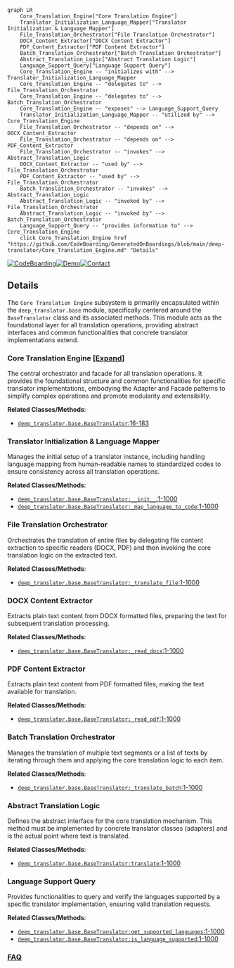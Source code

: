```mermaid
graph LR
    Core_Translation_Engine["Core Translation Engine"]
    Translator_Initialization_Language_Mapper["Translator Initialization & Language Mapper"]
    File_Translation_Orchestrator["File Translation Orchestrator"]
    DOCX_Content_Extractor["DOCX Content Extractor"]
    PDF_Content_Extractor["PDF Content Extractor"]
    Batch_Translation_Orchestrator["Batch Translation Orchestrator"]
    Abstract_Translation_Logic["Abstract Translation Logic"]
    Language_Support_Query["Language Support Query"]
    Core_Translation_Engine -- "initializes with" --> Translator_Initialization_Language_Mapper
    Core_Translation_Engine -- "delegates to" --> File_Translation_Orchestrator
    Core_Translation_Engine -- "delegates to" --> Batch_Translation_Orchestrator
    Core_Translation_Engine -- "exposes" --> Language_Support_Query
    Translator_Initialization_Language_Mapper -- "utilized by" --> Core_Translation_Engine
    File_Translation_Orchestrator -- "depends on" --> DOCX_Content_Extractor
    File_Translation_Orchestrator -- "depends on" --> PDF_Content_Extractor
    File_Translation_Orchestrator -- "invokes" --> Abstract_Translation_Logic
    DOCX_Content_Extractor -- "used by" --> File_Translation_Orchestrator
    PDF_Content_Extractor -- "used by" --> File_Translation_Orchestrator
    Batch_Translation_Orchestrator -- "invokes" --> Abstract_Translation_Logic
    Abstract_Translation_Logic -- "invoked by" --> File_Translation_Orchestrator
    Abstract_Translation_Logic -- "invoked by" --> Batch_Translation_Orchestrator
    Language_Support_Query -- "provides information to" --> Core_Translation_Engine
    click Core_Translation_Engine href "https://github.com/CodeBoarding/GeneratedOnBoardings/blob/main/deep-translator/Core_Translation_Engine.md" "Details"
```

[![CodeBoarding](https://img.shields.io/badge/Generated%20by-CodeBoarding-9cf?style=flat-square)](https://github.com/CodeBoarding/GeneratedOnBoardings)[![Demo](https://img.shields.io/badge/Try%20our-Demo-blue?style=flat-square)](https://www.codeboarding.org/demo)[![Contact](https://img.shields.io/badge/Contact%20us%20-%20contact@codeboarding.org-lightgrey?style=flat-square)](mailto:contact@codeboarding.org)

## Details

The `Core Translation Engine` subsystem is primarily encapsulated within the `deep_translator.base` module, specifically centered around the `BaseTranslator` class and its associated methods. This module acts as the foundational layer for all translation operations, providing abstract interfaces and common functionalities that concrete translator implementations extend.

### Core Translation Engine [[Expand]](./Core_Translation_Engine.md)
The central orchestrator and facade for all translation operations. It provides the foundational structure and common functionalities for specific translator implementations, embodying the Adapter and Facade patterns to simplify complex operations and promote modularity and extensibility.


**Related Classes/Methods**:

- <a href="https://github.com/nidhaloff/deep-translator/blob/master/deep_translator/base.py#L16-L183" target="_blank" rel="noopener noreferrer">`deep_translator.base.BaseTranslator`:16-183</a>


### Translator Initialization & Language Mapper
Manages the initial setup of a translator instance, including handling language mapping from human-readable names to standardized codes to ensure consistency across all translation operations.


**Related Classes/Methods**:

- <a href="https://github.com/nidhaloff/deep-translator/blob/master/deep_translator/base.py#L1-L1000" target="_blank" rel="noopener noreferrer">`deep_translator.base.BaseTranslator:__init__`:1-1000</a>
- <a href="https://github.com/nidhaloff/deep-translator/blob/master/deep_translator/base.py#L1-L1000" target="_blank" rel="noopener noreferrer">`deep_translator.base.BaseTranslator:_map_language_to_code`:1-1000</a>


### File Translation Orchestrator
Orchestrates the translation of entire files by delegating file content extraction to specific readers (DOCX, PDF) and then invoking the core translation logic on the extracted text.


**Related Classes/Methods**:

- <a href="https://github.com/nidhaloff/deep-translator/blob/master/deep_translator/base.py#L1-L1000" target="_blank" rel="noopener noreferrer">`deep_translator.base.BaseTranslator:_translate_file`:1-1000</a>


### DOCX Content Extractor
Extracts plain text content from DOCX formatted files, preparing the text for subsequent translation processing.


**Related Classes/Methods**:

- <a href="https://github.com/nidhaloff/deep-translator/blob/master/deep_translator/base.py#L1-L1000" target="_blank" rel="noopener noreferrer">`deep_translator.base.BaseTranslator:_read_docx`:1-1000</a>


### PDF Content Extractor
Extracts plain text content from PDF formatted files, making the text available for translation.


**Related Classes/Methods**:

- <a href="https://github.com/nidhaloff/deep-translator/blob/master/deep_translator/base.py#L1-L1000" target="_blank" rel="noopener noreferrer">`deep_translator.base.BaseTranslator:_read_pdf`:1-1000</a>


### Batch Translation Orchestrator
Manages the translation of multiple text segments or a list of texts by iterating through them and applying the core translation logic to each item.


**Related Classes/Methods**:

- <a href="https://github.com/nidhaloff/deep-translator/blob/master/deep_translator/base.py#L1-L1000" target="_blank" rel="noopener noreferrer">`deep_translator.base.BaseTranslator:_translate_batch`:1-1000</a>


### Abstract Translation Logic
Defines the abstract interface for the core translation mechanism. This method must be implemented by concrete translator classes (adapters) and is the actual point where text is translated.


**Related Classes/Methods**:

- <a href="https://github.com/nidhaloff/deep-translator/blob/master/deep_translator/base.py#L1-L1000" target="_blank" rel="noopener noreferrer">`deep_translator.base.BaseTranslator:translate`:1-1000</a>


### Language Support Query
Provides functionalities to query and verify the languages supported by a specific translator implementation, ensuring valid translation requests.


**Related Classes/Methods**:

- <a href="https://github.com/nidhaloff/deep-translator/blob/master/deep_translator/base.py#L1-L1000" target="_blank" rel="noopener noreferrer">`deep_translator.base.BaseTranslator:get_supported_languages`:1-1000</a>
- <a href="https://github.com/nidhaloff/deep-translator/blob/master/deep_translator/base.py#L1-L1000" target="_blank" rel="noopener noreferrer">`deep_translator.base.BaseTranslator:is_language_supported`:1-1000</a>




### [FAQ](https://github.com/CodeBoarding/GeneratedOnBoardings/tree/main?tab=readme-ov-file#faq)